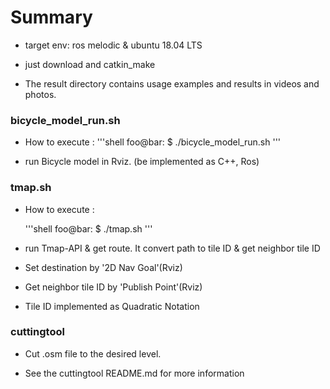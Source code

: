# Summary

* target env: ros melodic & ubuntu 18.04 LTS

* just download and catkin_make

* The result directory contains usage examples and results in videos and photos.

### bicycle_model_run.sh

* How to execute :
  '''shell
  foo@bar: $ ./bicycle_model_run.sh
  '''

* run Bicycle model in Rviz. (be implemented as C++, Ros)


### tmap.sh

* How to execute :

  '''shell
  foo@bar: $ ./tmap.sh
  '''

* run Tmap-API & get route. It convert path to tile ID & get neighbor tile ID

* Set destination by '2D Nav Goal'(Rviz)

* Get neighbor tile ID by 'Publish Point'(Rviz)

* Tile ID implemented as Quadratic Notation


### cuttingtool

* Cut .osm file to the desired level.

* See the cuttingtool README.md for more information
